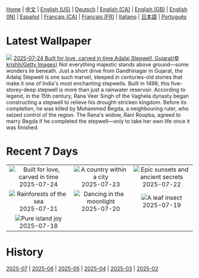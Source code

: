 [Home](../README.md) | [中文](zh-CN.md) | [English (US)](en-US.md) | [Deutsch](de-DE.md) | [English (CA)](en-CA.md) | [English (GB)](en-GB.md) | [English (IN)](en-IN.md) | [Español](es-ES.md) | [Français (CA)](fr-CA.md) | [Français (FR)](fr-FR.md) | [Italiano](it-IT.md) | [日本語](ja-JP.md) | [Português](pt-BR.md)

# Latest Wallpaper
![](https://www.bing.com/th?id=OHR.AdalajStepwell_EN-IN5898657988_UHD.jpg)
[2025-07-24 Built for love, carved in time Adalaj Stepwell, Gujarat(© krishh/Getty Images)](https://www.bing.com/th?id=OHR.AdalajStepwell_EN-IN5898657988_UHD.jpg)
Not everything majestic stands above ground—some wonders lie beneath. Just a short drive from Gandhinagar in Gujarat, the Adalaj Stepwell is one such marvel, steeped in centuries-old stories that make it one of India's most enchanting stepwells. Built in 1498, this five-storey-deep stepwell is more than just a rainwater reservoir. According to legend, in the 15th century, Rana Veer Singh of the Vaghela dynasty began constructing a stepwell to relieve his drought-stricken kingdom. Before its completion, he was killed by Mohammed Begda, a neighbouring ruler, who seized control of the region. The Rana's widow, Rani Roopba, agreed to marry Begda if he completed the stepwell—only to take her own life once it was finished.

# Recent 7 Days
|  |  |  |
|:---:|:---:|:---:|
| ![](https://www.bing.com/th?id=OHR.AdalajStepwell_EN-IN5898657988_400x240.jpg "Built for love, carved in time") 2025-07-24 | ![](https://www.bing.com/th?id=OHR.VaticanCity_EN-IN8408106347_400x240.jpg "A country within a city") 2025-07-23 | ![](https://www.bing.com/th?id=OHR.BadlandsSunset_EN-IN8164722915_400x240.jpg "Epic sunsets and ancient secrets") 2025-07-22 |
| ![](https://www.bing.com/th?id=OHR.AcroporaReef_EN-IN7935562509_400x240.jpg "Rainforests of the sea") 2025-07-21 | ![](https://www.bing.com/th?id=OHR.BigMoon_EN-IN7770430598_400x240.jpg "Dancing in the moonlight") 2025-07-20 | ![](https://www.bing.com/th?id=OHR.MothWeek_EN-IN7635547471_400x240.jpg "A leaf insect") 2025-07-19 |
| ![](https://www.bing.com/th?id=OHR.BahamaBlues_EN-IN1616548748_400x240.jpg "Pure island joy") 2025-07-18 |  |  |

# History
[2025-07](../archives/wallpaper/en-IN/w_2025_07.md) | [2025-06](../archives/wallpaper/en-IN/w_2025_06.md) | [2025-05](../archives/wallpaper/en-IN/w_2025_05.md) | [2025-04](../archives/wallpaper/en-IN/w_2025_04.md) | [2025-03](../archives/wallpaper/en-IN/w_2025_03.md) | [2025-02](../archives/wallpaper/en-IN/w_2025_02.md)
